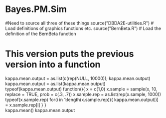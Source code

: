 # Bayes.PM.Sim
#Need to source all three of these things
source("DBDA2E-utilities.R") # Load definitions of graphics functions etc.
source("BernBeta.R") # Load the definition of the BernBeta function
# This version puts the previous version into a function
kappa.mean.output = as.list(c(rep(NULL, 10000)); kappa.mean.output)
kappa.mean.output = as.list(kappa.mean.output)
typeof(kappa.mean.output)
function(){
  x = c(1,0)
  x.sample = sample(x, 10, replace = TRUE, prob = c(.3, .7))
  x.sample.rep = as.list(rep(x.sample, 1000))
  typeof(x.sample.rep)
  for(i in 1:length(x.sample.rep)){
    kappa.mean.output[i] = x.sample.rep[i]
  }
}  
kappa.mean()
kappa.mean.output
